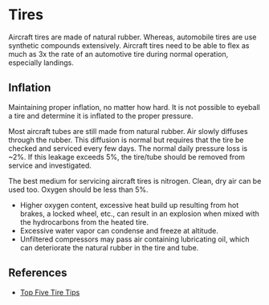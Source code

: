 # Tires

Aircraft tires are made of natural rubber.
Whereas, automobile tires are use synthetic compounds extensively.
Aircraft tires need to be able to flex as much as 3x the rate of an automotive tire during normal operation, especially landings.

## Inflation

Maintaining proper inflation, no matter how hard.
It is not possible to eyeball a tire and determine it is inflated to the proper pressure.

Most aircraft tubes are still made from natural rubber.
Air slowly diffuses through the rubber.
This diffusion is normal but requires that the tire be checked and serviced every few days.
The normal daily pressure loss is ~2%.
If this leakage exceeds 5%, the tire/tube should be removed from service and investigated.

The best medium for servicing aircraft tires is nitrogen.
Clean, dry air can be used too.
Oxygen should be less than 5%.

* Higher oxygen content, excessive heat build up resulting from hot brakes, a locked wheel, etc., can result in an explosion when mixed with the hydrocarbons from the heated tire.
* Excessive water vapor can condense and freeze at altitude. 
* Unfiltered compressors may pass air containing lubricating oil, which can deteriorate the natural rubber in the tire and tube.

## References

* [Top Five Tire Tips](https://www.avweb.com/ownership/tires-brakes/top-five-tire-tips)
